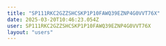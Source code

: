 ```yaml
---
title: "SP111RKC2GZZSHCSKP1P10FAWQ39EZNP4G0VVT76X"
date: 2025-03-20T10:46:23.054Z
user: SP111RKC2GZZSHCSKP1P10FAWQ39EZNP4G0VVT76X
layout: "users"
---
```

    